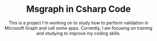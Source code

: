 <h1 align="center"> Msgraph in Csharp Code </h1>

<p align="center">This is a project I'm working on to study how to perform validation in Microsoft Graph and call some apps.
Currently, I am focusing on training and studying to improve my coding skills.</p>

